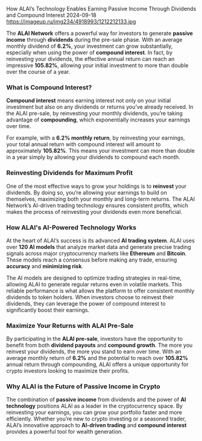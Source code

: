 How ALAI’s Technology Enables Earning Passive Income Through Dividends and Compound Interest
2024-09-18
https://imageup.ru/img234/4918993/1212212133.jpg

The **ALAI Network** offers a powerful way for investors to generate **passive income** through **dividends** during the pre-sale phase. With an average monthly dividend of **6.2%**, your investment can grow substantially, especially when using the power of **compound interest**. In fact, by reinvesting your dividends, the effective annual return can reach an impressive **105.82%**, allowing your initial investment to more than double over the course of a year.

### What is Compound Interest?

**Compound interest** means earning interest not only on your initial investment but also on any dividends or returns you’ve already received. In the ALAI pre-sale, by reinvesting your monthly dividends, you’re taking advantage of **compounding**, which exponentially increases your earnings over time.

For example, with a **6.2% monthly return**, by reinvesting your earnings, your total annual return with compound interest will amount to approximately **105.82%**. This means your investment can more than double in a year simply by allowing your dividends to compound each month.

### Reinvesting Dividends for Maximum Profit

One of the most effective ways to grow your holdings is to **reinvest** your dividends. By doing so, you’re allowing your earnings to build on themselves, maximizing both your monthly and long-term returns. The ALAI Network’s AI-driven trading technology ensures consistent profits, which makes the process of reinvesting your dividends even more beneficial.

### How ALAI's AI-Powered Technology Works

At the heart of ALAI’s success is its advanced **AI trading system**. ALAI uses over **120 AI models** that analyze market data and generate precise trading signals across major cryptocurrency markets like **Ethereum** and **Bitcoin**. These models reach a consensus before making any trade, ensuring **accuracy** and **minimizing risk**.

The AI models are designed to optimize trading strategies in real-time, allowing ALAI to generate regular returns even in volatile markets. This reliable performance is what allows the platform to offer consistent monthly dividends to token holders. When investors choose to reinvest their dividends, they can leverage the power of compound interest to significantly boost their earnings.

### Maximize Your Returns with ALAI Pre-Sale

By participating in the **ALAI pre-sale**, investors have the opportunity to benefit from both **dividend payouts** and **compound growth**. The more you reinvest your dividends, the more you stand to earn over time. With an average monthly return of **6.2%** and the potential to reach over **105.82%** annual return through compounding, ALAI offers a unique opportunity for crypto investors looking to maximize their profits.

### Why ALAI is the Future of Passive Income in Crypto

The combination of **passive income** from dividends and the power of **AI technology** positions ALAI as a leader in the cryptocurrency space. By reinvesting your earnings, you can grow your portfolio faster and more efficiently. Whether you’re new to crypto investing or a seasoned trader, ALAI’s innovative approach to **AI-driven trading** and **compound interest** provides a powerful tool for wealth generation.
